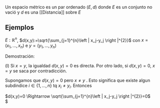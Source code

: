 Un espacio métrico es un par ordenado $(E,d)$ donde $E$ es un conjunto no vació y $d$ es una [[Distancia]] sobre $E$ 

## Ejemplos 

$E:\mathbb{R}^{n}$, $d(x,y):=\sqrt{\sum_{j=1}^{n}\left | x_j-y_j \right |^{2}}$  con $x=(x_1,...,x_n)$ e $y=(y_1,...,y_n)$ 

Demostración:

(l) Si $x=y$, la igualdad $d(x,y)=0$ es directa. Por otro lado, si $d(x,y)=0$, $x=y$ se saca por contradicción.

Supongamos que $d(x,y)=0$ pero $x\neq y$ . Esto significa que existe algun subdindice $i \in \left \{ 1,...,n \right \}$ tq $x_i \neq y_i$. Entonces

$d(x,y)=0 \Rightarrow   \sqrt{\sum_{j=1}^{n}\left | x_j-y_j \right |^{2}}=0$    
$
